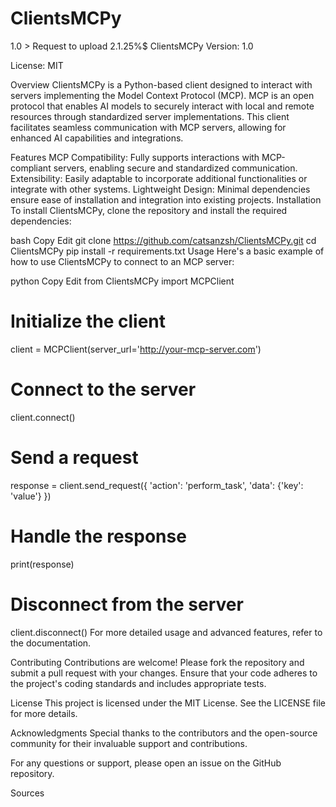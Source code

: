 # ClientsMCPy
1.0 > Request to upload 2.1.25%$
ClientsMCPy
Version: 1.0

License: MIT

Overview
ClientsMCPy is a Python-based client designed to interact with servers implementing the Model Context Protocol (MCP). MCP is an open protocol that enables AI models to securely interact with local and remote resources through standardized server implementations. This client facilitates seamless communication with MCP servers, allowing for enhanced AI capabilities and integrations.

Features
MCP Compatibility: Fully supports interactions with MCP-compliant servers, enabling secure and standardized communication.
Extensibility: Easily adaptable to incorporate additional functionalities or integrate with other systems.
Lightweight Design: Minimal dependencies ensure ease of installation and integration into existing projects.
Installation
To install ClientsMCPy, clone the repository and install the required dependencies:

bash
Copy
Edit
git clone https://github.com/catsanzsh/ClientsMCPy.git
cd ClientsMCPy
pip install -r requirements.txt
Usage
Here's a basic example of how to use ClientsMCPy to connect to an MCP server:

python
Copy
Edit
from ClientsMCPy import MCPClient

# Initialize the client
client = MCPClient(server_url='http://your-mcp-server.com')

# Connect to the server
client.connect()

# Send a request
response = client.send_request({
    'action': 'perform_task',
    'data': {'key': 'value'}
})

# Handle the response
print(response)

# Disconnect from the server
client.disconnect()
For more detailed usage and advanced features, refer to the documentation.

Contributing
Contributions are welcome! Please fork the repository and submit a pull request with your changes. Ensure that your code adheres to the project's coding standards and includes appropriate tests.

License
This project is licensed under the MIT License. See the LICENSE file for more details.

Acknowledgments
Special thanks to the contributors and the open-source community for their invaluable support and contributions.

For any questions or support, please open an issue on the GitHub repository.


Sources
